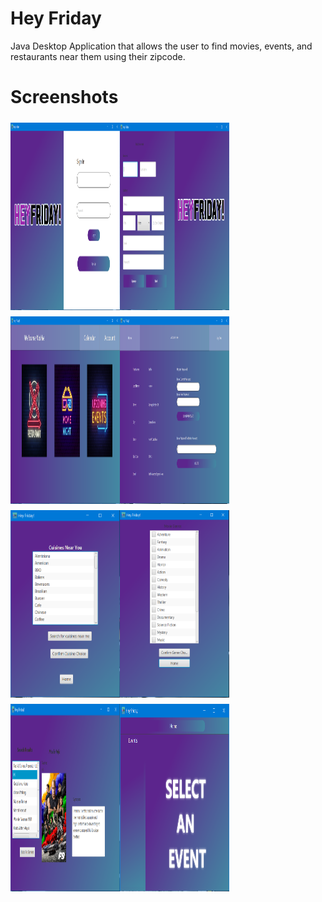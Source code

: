 # Hey Friday

Java Desktop Application that allows the user to find movies, events, and restaurants near them using their zipcode.

# Screenshots

<img src="Screenshots/LogIn.png" vspace="5"   align= "left" height="300" width="175">
<img src="/Screenshots/SignUp.png" vspace="5"   align= "left" height="300" width="175">
<img src="/Screenshots/Home.png" vspace="5"   align= "left" height="300" width="175">
<img src="/Screenshots/Account.png" vspace="5"   align= "left" height="300" width="175">
<img src="/Screenshots/CuisineSearch.png" vspace="5"   align= "left" height="300" width="175">
<img src="/Screenshots/MovieSearch.png" vspace="5"   align= "left" height="300" width="175">
<img src="/Screenshots/MovieResult.png" vspace="5"   align= "left" height="300" width="175">
<img src="/Screenshots/Events.png" vspace="5"   align= "left" height="300" width="175">
